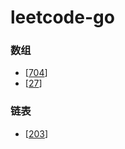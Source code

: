 # leetcode-go

### 数组
- [[704](https://github.com/ZX-shuai/leetcode-go/blob/main/src/%E6%95%B0%E7%BB%84/704)]  
- [[27](https://github.com/ZX-shuai/leetcode-go/blob/main/src/%E6%95%B0%E7%BB%84/27.md)]

### 链表
- [[203]()]
